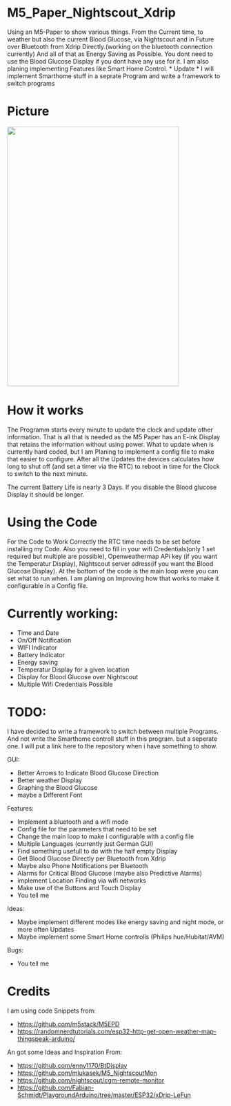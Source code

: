 # M5_Paper_Nightscout_Xdrip
Using an M5-Paper to show various things. From the Current time, to weather but also the current Blood Glucose, via Nightscout and in Future over Bluetooth from Xdrip Directly.(working on the bluetooth connection currently)
And all of that as Energy Saving as Possible. You dont need to use the Blood Glucose Display if you dont have any use for it.
I am  also planing  implementing Features like Smart Home Control. * Update * I will implement Smarthome stuff in a seprate Program and write a framework to switch programs

# Picture 
<img src="https://user-images.githubusercontent.com/68860524/107633955-1daa5480-6c69-11eb-899c-6fa9a0e8f37f.jpeg" width="398" height="600">

# How it works
The Programm starts every minute to update the clock and update other information. That is all that is needed as the M5 Paper has an E-ink Display that retains the information without using power.
What to update when is currently hard coded, but I am Planing to implement a config file to make that easier to configure.
After all the Updates the devices calculates how long to shut off (and set a timer via the RTC) to reboot in time for the Clock to switch to the next minute.

The current Battery Life is nearly 3 Days. If you disable the Blood glucose Display it should be longer.

# Using the Code
For the Code to Work Correctly the RTC time needs to be set before installing my Code. Also you need to fill in your wifi Credentials(only 1 set required but multiple are possible), Openweathermap APi key (if you want the Temperatur Display), Nightscout server adress(if you want the Blood Glucose Display). 
At the bottom of the code is the main loop were you can set what to run when. I am planing on Improving how that works to make it configurable in a Config file.


# Currently working:
- Time and Date               
- On/Off Notification         
- WIFI Indicator              
- Battery Indicator           
- Energy saving    
- Temperatur Display for a given location            
- Display for Blood Glucose over Nightscout 
- Multiple Wifi Credentials Possible


# TODO:

I have decided to write a framework to switch between multiple Programs. And not write the Smarthome controll stuff in this program. but a seperate one. I will put a link here to the repository when i have something to show.

GUI:
- Better Arrows to Indicate Blood Glucose Direction
- Better weather Display
- Graphing the Blood Glucose
- maybe a Different Font

Features:
- Implement a bluetooth and a wifi mode
- Config file for the parameters that need to be set
- Change the main loop to make i configurable with a config file
- Multiple Languages (currently just German GUI)
- Find something usefull to do with the half empty Display
- Get Blood Glucose Directly per Bluetooth from Xdrip
- Maybe also Phone Notifications per Bluetooth
- Alarms for Critical Blood Glucose (maybe also Predictive Alarms)
- implement Location Finding via wifi networks 
- Make use of the Buttons and Touch Display 
- You tell me
 
 Ideas:
 - Maybe implement different modes like energy saving and night mode, or more often Updates
 - Maybe implement some Smart Home controlls (Philips hue/Hubitat/AVM)

Bugs:
- You tell me


# Credits
I am using code Snippets from:
- https://github.com/m5stack/M5EPD
- https://randomnerdtutorials.com/esp32-http-get-open-weather-map-thingspeak-arduino/


An got some Ideas and Inspiration From:
- https://github.com/enny1170/BtDisplay
- https://github.com/mlukasek/M5_NightscoutMon
- https://github.com/nightscout/cgm-remote-monitor
- https://github.com/Fabian-Schmidt/PlaygroundArduino/tree/master/ESP32/xDrip-LeFun



